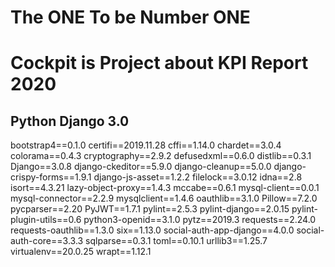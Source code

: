 # The ONE To be Number ONE
# Cockpit is Project about KPI Report 2020
## Python Django 3.0 
bootstrap4==0.1.0
certifi==2019.11.28
cffi==1.14.0
chardet==3.0.4
colorama==0.4.3
cryptography==2.9.2
defusedxml==0.6.0
distlib==0.3.1
Django==3.0.8
django-ckeditor==5.9.0
django-cleanup==5.0.0
django-crispy-forms==1.9.1
django-js-asset==1.2.2
filelock==3.0.12
idna==2.8
isort==4.3.21
lazy-object-proxy==1.4.3
mccabe==0.6.1
mysql-client==0.0.1
mysql-connector==2.2.9
mysqlclient==1.4.6
oauthlib==3.1.0
Pillow==7.2.0
pycparser==2.20
PyJWT==1.7.1
pylint==2.5.3
pylint-django==2.0.15
pylint-plugin-utils==0.6
python3-openid==3.1.0
pytz==2019.3
requests==2.24.0
requests-oauthlib==1.3.0
six==1.13.0
social-auth-app-django==4.0.0
social-auth-core==3.3.3
sqlparse==0.3.1
toml==0.10.1
urllib3==1.25.7
virtualenv==20.0.25
wrapt==1.12.1
